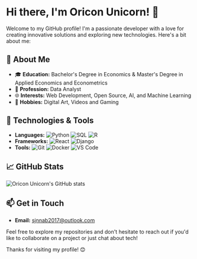 # Hi there, I'm Oricon Unicorn! 👋

Welcome to my GitHub profile! I'm a passionate developer with a love for creating innovative solutions and exploring new technologies. Here's a bit about me:

## 🌟 About Me

- 🎓 **Education:** Bachelor's Degree in Economics & Master's Degree in Applied Economics and Econometrics
- 💼 **Profession:** Data Analyst
- 🌐 **Interests:** Web Development, Open Source, AI, and Machine Learning
- 🎨 **Hobbies:** Digital Art, Videos and Gaming

## 🔧 Technologies & Tools

- **Languages:** ![Python](https://img.shields.io/badge/-Python-3776AB?style=flat&logo=python&logoColor=white) ![SQL](https://img.shields.io/badge/-SQL-007396?style=flat&logo=sql&logoColor=white) ![R](https://img.shields.io/badge/-R-276DC3?style=flat&logo=r&logoColor=white)
- **Frameworks:** ![React](https://img.shields.io/badge/-React-61DAFB?style=flat&logo=react&logoColor=black) ![Django](https://img.shields.io/badge/-Django-092E20?style=flat&logo=django&logoColor=white)
- **Tools:** ![Git](https://img.shields.io/badge/-Git-F05032?style=flat&logo=git&logoColor=white) ![Docker](https://img.shields.io/badge/-Docker-2496ED?style=flat&logo=docker&logoColor=white) ![VS Code](https://img.shields.io/badge/-VS%20Code-007ACC?style=flat&logo=visual-studio-code&logoColor=white)

## 📈 GitHub Stats

![Oricon Unicorn's GitHub stats](https://github-readme-stats.vercel.app/api?username=oriconunicorn&show_icons=true&theme=radical)

## 📫 Get in Touch

- **Email:** sjnnab2017@outlook.com


Feel free to explore my repositories and don't hesitate to reach out if you'd like to collaborate on a project or just chat about tech!

Thanks for visiting my profile! 😊
